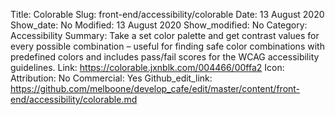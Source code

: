 Title: Colorable
Slug: front-end/accessibility/colorable
Date: 13 August 2020
Show_date: No
Modified: 13 August 2020
Show_modified: No
Category: Accessibility
Summary: Take a set color palette and get contrast values for every possible combination – useful for finding safe color combinations with predefined colors and includes pass/fail scores for the WCAG accessibility guidelines.
Link: https://colorable.jxnblk.com/004466/00ffa2
Icon:
Attribution: No
Commercial: Yes
Github_edit_link: https://github.com/melboone/develop_cafe/edit/master/content/front-end/accessibility/colorable.md